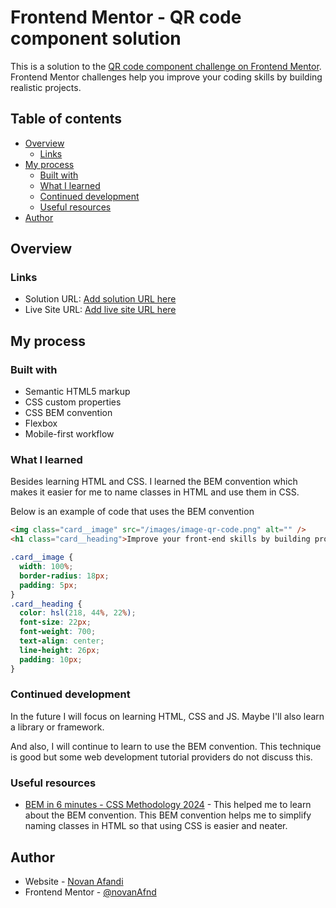 # Frontend Mentor - QR code component solution

This is a solution to the [QR code component challenge on Frontend Mentor](https://www.frontendmentor.io/challenges/qr-code-component-iux_sIO_H). Frontend Mentor challenges help you improve your coding skills by building realistic projects.

## Table of contents

- [Overview](#overview)
  - [Links](#links)
- [My process](#my-process)
  - [Built with](#built-with)
  - [What I learned](#what-i-learned)
  - [Continued development](#continued-development)
  - [Useful resources](#useful-resources)
- [Author](#author)

## Overview

### Links

- Solution URL: [Add solution URL here](https://your-solution-url.com)
- Live Site URL: [Add live site URL here](https://your-live-site-url.com)

## My process

### Built with

- Semantic HTML5 markup
- CSS custom properties
- CSS BEM convention
- Flexbox
- Mobile-first workflow

### What I learned

Besides learning HTML and CSS. I learned the BEM convention which makes it easier for me to name classes in HTML and use them in CSS.

Below is an example of code that uses the BEM convention

```html
<img class="card__image" src="/images/image-qr-code.png" alt="" />
<h1 class="card__heading">Improve your front-end skills by building projects</h1>
```

```css
.card__image {
  width: 100%;
  border-radius: 18px;
  padding: 5px;
}
.card__heading {
  color: hsl(218, 44%, 22%);
  font-size: 22px;
  font-weight: 700;
  text-align: center;
  line-height: 26px;
  padding: 10px;
}
```

### Continued development

In the future I will focus on learning HTML, CSS and JS. Maybe I'll also learn a library or framework.

And also, I will continue to learn to use the BEM convention. This technique is good but some web development tutorial providers do not discuss this.

### Useful resources

- [BEM in 6 minutes - CSS Methodology 2024](https://www.youtube.com/watch?v=xaXmoVZ3koo) - This helped me to learn about the BEM convention. This BEM convention helps me to simplify naming classes in HTML so that using CSS is easier and neater.

## Author

- Website - [Novan Afandi](https://kosmikkoding.my.id/)
- Frontend Mentor - [@novanAfnd](https://www.frontendmentor.io/profile/novanAfnd)
